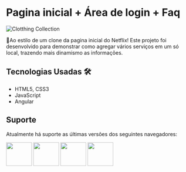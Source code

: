 # Pagina inicial + Área de login + Faq
![Clotthing Collection](https://lh3.googleusercontent.com/d/1G5IquHl47GTsJgAaob50ZMzwjqTVmbx8)

🚀Ao estilo de um clone da pagina inicial do Netflix! Este projeto foi desenvolvido para demonstrar como agregar vários serviços em um só local, trazendo mais dinamismo as informações.

## Tecnologias Usadas 🛠️

- HTML5, CSS3
- JavaScript
- Angular

## Suporte

Atualmente há suporte as últimas versões dos seguintes navegadores:

<img src="https://lh3.googleusercontent.com/d/15rFeNhiTEWOZnvcjBgqWckO1kQimYKDf" width="70" width="64" height="64"> <img src="https://lh3.googleusercontent.com/d/1MUNYX593oBbWjYtuVK51x19KgbiGE_Rk" width="70" width="64" height="64"> <img src="https://lh3.googleusercontent.com/d/1yP0IV9NJHqIR7yZJiIBtEvOPmRTPK7wu" width="70" width="64" height="64"> <img src="https://lh3.googleusercontent.com/d/1TpbyRXXJRPymaC__WqvLfmuX8DSr02HB" width="70" width="64" height="64"> 
